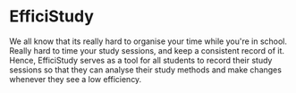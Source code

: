 # EfficiStudy

We all know that its really hard to organise your time while you're in school. Really hard to time your study sessions, and keep a consistent record of it.
Hence, EfficiStudy serves as a tool for all students to record their study sessions so that they can analyse their study methods and make changes whenever
they see a low efficiency.

